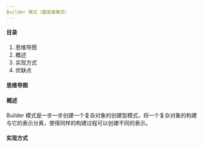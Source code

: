 ```yaml
---
Builder 模式（建造者模式）
---
```


#### 目录

1. 思维导图
2. 概述
3. 实现方式
4. 优缺点

#### 思维导图

#### 概述

Builder 模式是一步一步创建一个复杂对象的创建型模式，将一个复杂对象的构建与它的表示分离，使得同样的构建过程可以创建不同的表示。

#### 实现方式

